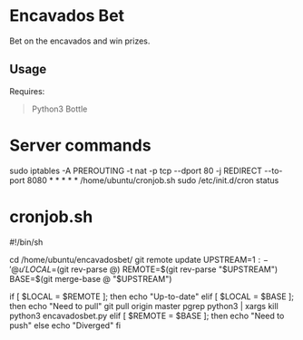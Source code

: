# Encavados Bet
Bet on the encavados and win prizes.
## Usage

Requires:
 >Python3
 >Bottle
 
# Server commands

sudo iptables -A PREROUTING -t nat -p tcp --dport 80 -j REDIRECT --to-port 8080
\* \* \* \* \* /home/ubuntu/cronjob.sh
sudo /etc/init.d/cron status
# cronjob.sh

\#!/bin/sh

cd /home/ubuntu/encavadosbet/
git remote update
UPSTREAM=${1:-'@{u}'}
LOCAL=$(git rev-parse @)
REMOTE=$(git rev-parse "$UPSTREAM")
BASE=$(git merge-base @ "$UPSTREAM")

if [ $LOCAL = $REMOTE ]; then
    echo "Up-to-date"
elif [ $LOCAL = $BASE ]; then
    echo "Need to pull"
    git pull origin master
    pgrep python3 | xargs kill
    python3 encavadosbet.py
elif [ $REMOTE = $BASE ]; then
    echo "Need to push"
else
    echo "Diverged"
fi
